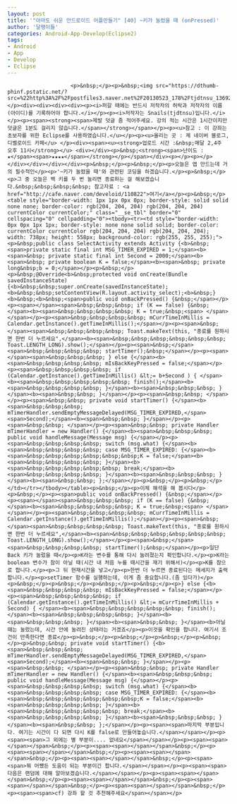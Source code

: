 ```yaml
---
layout: post
title: '"아마도 쉬운 안드로이드 어플만들기" [40] ~키가 눌렸을 때 (onPressed)'
author: '달팽이들'
categories: Android-App-Develop(Eclipse2)
tags:
- Android
- App
- Develop
- Eclipse
---
```



<script> location.href='https://cafe.naver.com/develoid/376113' ; </script>


















						<p>&nbsp;</p><p>&nbsp;<img src="https://dthumb-phinf.pstatic.net/?src=%22http%3A%2F%2Fpostfiles3.naver.net%2F20130523_178%2Ftjdtnsu_1369283538974akCh1_JPEG%2Fand.jpg%3Ftype%3Dw2%22&amp;type=cafe_wa740"> </p><div><div><div><div><p><i>퍼갈 때에는 반드시 저작자의 허락과 저작자의 이름(아이디)를 기록하어야 합니다.</i></p><p><i>저작자는 Snails(tjdtnsu)입니다.</i></p><p><span><strong><span>제발 덧글 좀 적어주세요. 강의 적는 시간은 1시간이지만 덧글은 1분도 걸리지 않습니다.</span></strong></span></p><p><u>참고 : 이 강좌는 초보자를 위한 Eclipse를 사용하였습니다.</u></p><p><u>올리는 곳 : 제 네이버 블로그, 디벨로이드 카페</u> </p><div><span><u><strong>업로드 시간 :&nbsp;매달 2,4주 오후 11시</strong></u> <div></div><p>&nbsp;<strong><span>난이도 : ★</span><span>★★★★</span></strong></p></span></div><p></p><p></p></div></div></div></div><p>&nbsp;</p><p>&nbsp;</p><p>오늘은 앱 만드는데 거의 필수적인</p><p>'~키가 눌렸을 때'와 관련된 코딩을 하겠습니다.</p><p>&nbsp;</p><p>그 중 오늘은 백 키를 두 번 눌리면 종료하는 걸 해보겠습니다.&nbsp;&nbsp;&nbsp;&nbsp; 참고자료 : <a href="http://cafe.naver.com/develoid/110822">여기</a></p><p>&nbsp;</p><table style="border-width: 1px 1px 0px 0px; border-style: solid solid none none; border-color: rgb(204, 204, 204) rgb(204, 204, 204) currentColor currentColor;" class="__se_tbl" border="0" cellspacing="0" cellpadding="0"><tbody><tr><td style="border-width: 0px 0px 1px 1px; border-style: none none solid solid; border-color: currentColor currentColor rgb(204, 204, 204) rgb(204, 204, 204); width: 738px; height: 558px; background-color: rgb(255, 255, 255);"><p>&nbsp;public class SelectActivity extends Activity {<b>&nbsp; <span>private static final int MSG_TIMER_EXPIRED = 1;</span><b><span>&nbsp; private static final int Second = 2000;</span><b><span>&nbsp; private boolean K = false;</span><b><span>&nbsp; private long&nbsp;b = 0;</span></p><p>&nbsp;</p><p>&nbsp;@Override<b>&nbsp;protected void onCreate(Bundle savedInstanceState) {<b>&nbsp;&nbsp;super.onCreate(savedInstanceState);<b>&nbsp;&nbsp;setContentView(R.layout.activity_select);<b>&nbsp;}<b>&nbsp;<b>&nbsp;<span>public void onBackPressed() {&nbsp;</span></p><p><span></span><span>&nbsp;&nbsp;&nbsp; if (K == false) {&nbsp;</span><b><span>&nbsp;&nbsp;&nbsp;&nbsp; K = true;&nbsp;<span> </span></span></p><p><span>&nbsp;&nbsp;&nbsp;&nbsp; mCurrTimeInMillis = Calendar.getInstance().getTimeInMillis();</span></p><p><span>&nbsp;</span><span>&nbsp;&nbsp;&nbsp;&nbsp; Toast.makeText(this, "종료를 원하시면 한번 더 누르세요",</span><b><span>&nbsp;&nbsp;&nbsp;&nbsp;&nbsp;&nbsp; Toast.LENGTH_LONG).show();</span></p><p><span>&nbsp;</span><span>&nbsp;&nbsp;&nbsp;&nbsp; startTimer();&nbsp;</span></p><p><span></span><span>&nbsp;&nbsp;&nbsp; } else {</span><b><span>&nbsp;&nbsp;&nbsp;&nbsp; mIsBackKeyPressed = false;</span></p><p><span>&nbsp;&nbsp;&nbsp;&nbsp; if (Calendar.getInstance().getTimeInMillis() &lt;= b+Second ) { </span><b><span>&nbsp;&nbsp;&nbsp;&nbsp;&nbsp; finish();</span><b><span>&nbsp;&nbsp;&nbsp;&nbsp; }</span><b><span>&nbsp;&nbsp;&nbsp; }</span><b><span>&nbsp;&nbsp; }</span></p><p><span>&nbsp;&nbsp; </span></p><p><span>&nbsp;&nbsp; private void startTimer() {</span><b><span>&nbsp;&nbsp;&nbsp; mTimerHandler.sendEmptyMessageDelayed(MSG_TIMER_EXPIRED,</span><span>Second);</span><b><span>&nbsp;&nbsp; }</span></p><p><span>&nbsp;&nbsp; </span></p><p><span>&nbsp;&nbsp; private Handler mTimerHandler = new Handler() {</span><b><span>&nbsp;&nbsp;&nbsp; public void handleMessage(Message msg) {</span></p><p><span>&nbsp;&nbsp;&nbsp;&nbsp; switch (msg.what) {</span><b><span>&nbsp;&nbsp;&nbsp;&nbsp; case MSG_TIMER_EXPIRED: {</span><b><span>&nbsp;&nbsp;&nbsp;&nbsp;&nbsp;&nbsp;K = false;</span><b><span>&nbsp;&nbsp;&nbsp;&nbsp; }</span><b><span>&nbsp;&nbsp;&nbsp;&nbsp;&nbsp; break;</span><b><span>&nbsp;&nbsp;&nbsp;&nbsp; }</span><b><span>&nbsp;&nbsp;&nbsp; }</span><b><span>&nbsp;&nbsp; };</span></p><p>&nbsp;</p><p>&nbsp;</p></td></tr></tbody></table><p>&nbsp;</p><p>이제 해석을 해 봅시다</p><p>&nbsp;</p><p><span>public void onBackPressed() {&nbsp;</span></p><p><span></span><span>&nbsp;&nbsp;&nbsp; if (K == false) {&nbsp;</span><b><span>&nbsp;&nbsp;&nbsp;&nbsp; K = true;&nbsp;<span> </span></span></p><p><span>&nbsp;&nbsp;&nbsp;&nbsp; mCurrTimeInMillis = Calendar.getInstance().getTimeInMillis();</span></p><p><span>&nbsp;</span><span>&nbsp;&nbsp;&nbsp;&nbsp; Toast.makeText(this, "종료를 원하시면 한번 더 누르세요",</span><b><span>&nbsp;&nbsp;&nbsp;&nbsp;&nbsp;&nbsp; Toast.LENGTH_LONG).show();</span></p><p><span>&nbsp;</span><span>&nbsp;&nbsp;&nbsp;&nbsp; startTimer();&nbsp;</span></p><p>일단 Back 키가 눌렀을 때</p><p>K라는 변수를 통해 다시 눌려졌는지 확인합니다.</p><p>K라는 boolean 변수가 참이 아닐 때(시간 내 처음 누를 때시간을 재기 위해서)</p><p>K를 참으로 합니다.</p><p>그 뒤 현재시간을 넣고</p><p>한번 더 누르면 종료된다는 메세지가 출력합니다.</p><p>setTimer 함수를 실행하는데, 이게 좀 중요합니다.(좀 있다가)</p><p>&nbsp;</p><p>&nbsp;</p><p>&nbsp;</p><p>&nbsp;</p><p>} else {<b><span>&nbsp;&nbsp;&nbsp;&nbsp; mIsBackKeyPressed = false;</span></p><p><span>&nbsp;&nbsp;&nbsp;&nbsp; if (Calendar.getInstance().getTimeInMillis() &lt;= mCurrTimeInMillis + Second) { </span><b><span>&nbsp;&nbsp;&nbsp;&nbsp;&nbsp; finish();</span><b><span>&nbsp;&nbsp;&nbsp;&nbsp; }</span><b><span>&nbsp;&nbsp;&nbsp; }</span><b><span>&nbsp;&nbsp; }</span><b>아닐 때는 눌렀는데, 시간 안에 눌려진 상태라는 거겠죠</p><p>이것을 확인을 합니다. 여기서 조건이 만족한다면 종료</p><p>&nbsp;</p><p>&nbsp;</p><p>&nbsp;</p><p>&nbsp;</p><p>&nbsp;&nbsp; private void startTimer() {<b><span>&nbsp;&nbsp;&nbsp; mTimerHandler.sendEmptyMessageDelayed(MSG_TIMER_EXPIRED,</span><span>Second);</span><b><span>&nbsp;&nbsp; }</span></p><p><span>&nbsp;&nbsp; </span></p><p><span>&nbsp;&nbsp; private Handler mTimerHandler = new Handler() {</span><b><span>&nbsp;&nbsp;&nbsp; public void handleMessage(Message msg) {</span></p><p><span>&nbsp;&nbsp;&nbsp;&nbsp; switch (msg.what) {</span><b><span>&nbsp;&nbsp;&nbsp;&nbsp; case MSG_TIMER_EXPIRED: {</span><b><span>&nbsp;&nbsp;&nbsp;&nbsp;&nbsp;&nbsp;K = false;</span><b><span>&nbsp;&nbsp;&nbsp;&nbsp; }</span><b><span>&nbsp;&nbsp;&nbsp;&nbsp;&nbsp; break;</span><b><span>&nbsp;&nbsp;&nbsp;&nbsp; }</span><b><span>&nbsp;&nbsp;&nbsp; }</span><b><span>&nbsp;&nbsp; };</span></p><p><span><span>﻿마지막 부분입니다. 여기는 시간이 다 되면 다시 K를 false로 만들어놓습니다.</span></span></p><p><span><span>그 외에는 별 부분이.... 없네요</span></span></p><p><span><span></span></span>&nbsp;</p><p><span><span></span></span>&nbsp;</p><p><span><span></span></span>&nbsp;</p><p><span><span></span></span>&nbsp;</p><p><span><span></span></span>&nbsp;</p><p><span><span>뭐 어쨌든 도움이 되는 부분이긴 합니다.</span></span></p><p><span><span>다음은 랜덤에 대해 알아보겠습니다.</span></span></p><p><span><span></span></span>&nbsp;</p><p><span><span></span></span>&nbsp;</p><p><span><span></span></span>&nbsp;</p><p><span><span></span></span>&nbsp;</p><p><span><span>cf) 강좌 할 것 추천해주세요</span></span></p>
